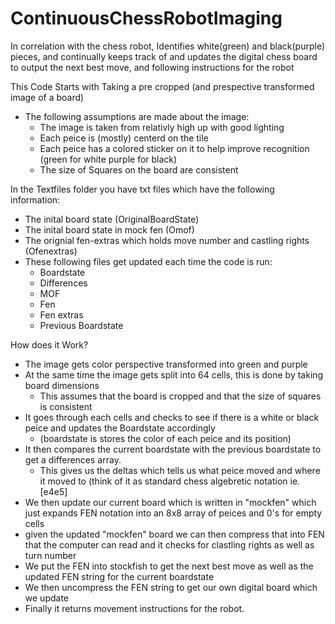 # ContinuousChessRobotImaging
In correlation with the chess robot, Identifies white(green) and black(purple) pieces, and continually keeps track of and updates the digital chess board to output the next best move, and following instructions for the robot

This Code Starts with Taking a pre cropped (and prespective transformed image of a board)
  - The following assumptions are made about the image:
    - The image is taken from relativly high up with good lighting
    - Each peice is (mostly) centerd on the tile
    - Each peice has a colored sticker on it to help improve recognition (green for white purple for black)
    - The size of Squares on the board are consistent
 
In the Textfiles folder you have txt files which have the following information:
  - The inital board state (OriginalBoardState)
  - The inital board state in mock fen (Omof)
  - The orignial fen-extras which holds move number and castling rights (Ofenextras)
  - These following files get updated each time the code is run:
    - Boardstate
    - Differences
    - MOF
    - Fen 
    - Fen extras
    - Previous Boardstate
    
How does it Work?
  - The image gets color perspective transformed into green and purple
  - At the same time the image gets split into 64 cells, this is done by taking board dimensions
      - This assumes that the board is cropped and that the size of squares is consistent
  - It goes through each cells and checks to see if there is a white or black peice and updates the Boardstate accordingly 
      - (boardstate is stores the color of each peice and its position)
  - It then compares the current boardstate with the previous boardstate to get a differences array.
      - This gives us the deltas which tells us what peice moved and where it moved to (think of it as standard chess algebretic notation ie. [e4e5]
  - We then update our current board which is written in "mockfen" which just expands FEN notation into an 8x8 array of peices and 0's for empty cells
  - given the updated "mockfen" board we can then compress that into FEN that the computer can read and it checks for clastling rights as well as turn number
  - We put the FEN into stockfish to get the next best move as well as the updated FEN string for the current boardstate
  - We then uncompress the FEN string to get our own digital board which we update
  - Finally it returns movement instructions for the robot.
